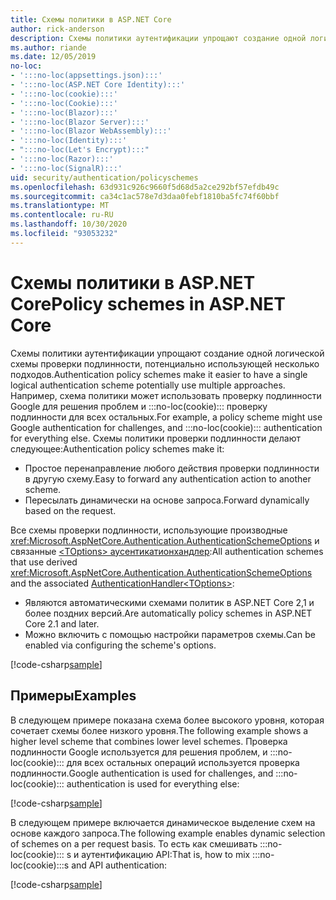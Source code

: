 ```yaml
---
title: Схемы политики в ASP.NET Core
author: rick-anderson
description: Схемы политики аутентификации упрощают создание одной логической схемы проверки подлинности
ms.author: riande
ms.date: 12/05/2019
no-loc:
- ':::no-loc(appsettings.json):::'
- ':::no-loc(ASP.NET Core Identity):::'
- ':::no-loc(cookie):::'
- ':::no-loc(Cookie):::'
- ':::no-loc(Blazor):::'
- ':::no-loc(Blazor Server):::'
- ':::no-loc(Blazor WebAssembly):::'
- ':::no-loc(Identity):::'
- ":::no-loc(Let's Encrypt):::"
- ':::no-loc(Razor):::'
- ':::no-loc(SignalR):::'
uid: security/authentication/policyschemes
ms.openlocfilehash: 63d931c926c9660f5d68d5a2ce292bf57efdb49c
ms.sourcegitcommit: ca34c1ac578e7d3daa0febf1810ba5fc74f60bbf
ms.translationtype: MT
ms.contentlocale: ru-RU
ms.lasthandoff: 10/30/2020
ms.locfileid: "93053232"
---
```

# <a name="policy-schemes-in-aspnet-core"></a><span data-ttu-id="c465a-103">Схемы политики в ASP.NET Core</span><span class="sxs-lookup"><span data-stu-id="c465a-103">Policy schemes in ASP.NET Core</span></span>

<span data-ttu-id="c465a-104">Схемы политики аутентификации упрощают создание одной логической схемы проверки подлинности, потенциально использующей несколько подходов.</span><span class="sxs-lookup"><span data-stu-id="c465a-104">Authentication policy schemes make it easier to have a single logical authentication scheme potentially use multiple approaches.</span></span> <span data-ttu-id="c465a-105">Например, схема политики может использовать проверку подлинности Google для решения проблем и :::no-loc(cookie)::: проверку подлинности для всех остальных.</span><span class="sxs-lookup"><span data-stu-id="c465a-105">For example, a policy scheme might use Google authentication for challenges, and :::no-loc(cookie)::: authentication for everything else.</span></span> <span data-ttu-id="c465a-106">Схемы политики проверки подлинности делают следующее:</span><span class="sxs-lookup"><span data-stu-id="c465a-106">Authentication policy schemes make it:</span></span>

* <span data-ttu-id="c465a-107">Простое перенаправление любого действия проверки подлинности в другую схему.</span><span class="sxs-lookup"><span data-stu-id="c465a-107">Easy to forward any authentication action to another scheme.</span></span>
* <span data-ttu-id="c465a-108">Пересылать динамически на основе запроса.</span><span class="sxs-lookup"><span data-stu-id="c465a-108">Forward dynamically based on the request.</span></span>

<span data-ttu-id="c465a-109">Все схемы проверки подлинности, использующие производные <xref:Microsoft.AspNetCore.Authentication.AuthenticationSchemeOptions> и связанные [ \<TOptions> аусентикатионхандлер](/dotnet/api/microsoft.aspnetcore.authentication.authenticationhandler-1):</span><span class="sxs-lookup"><span data-stu-id="c465a-109">All authentication schemes that use derived <xref:Microsoft.AspNetCore.Authentication.AuthenticationSchemeOptions> and the associated [AuthenticationHandler\<TOptions>](/dotnet/api/microsoft.aspnetcore.authentication.authenticationhandler-1):</span></span>

* <span data-ttu-id="c465a-110">Являются автоматическими схемами политик в ASP.NET Core 2,1 и более поздних версий.</span><span class="sxs-lookup"><span data-stu-id="c465a-110">Are automatically policy schemes in ASP.NET Core 2.1 and later.</span></span>
* <span data-ttu-id="c465a-111">Можно включить с помощью настройки параметров схемы.</span><span class="sxs-lookup"><span data-stu-id="c465a-111">Can be enabled via configuring the scheme's options.</span></span>

[!code-csharp[sample](policyschemes/samples/AuthenticationSchemeOptions.cs?name=snippet)]

## <a name="examples"></a><span data-ttu-id="c465a-112">Примеры</span><span class="sxs-lookup"><span data-stu-id="c465a-112">Examples</span></span>

<span data-ttu-id="c465a-113">В следующем примере показана схема более высокого уровня, которая сочетает схемы более низкого уровня.</span><span class="sxs-lookup"><span data-stu-id="c465a-113">The following example shows a higher level scheme that combines lower level schemes.</span></span> <span data-ttu-id="c465a-114">Проверка подлинности Google используется для решения проблем, и :::no-loc(cookie)::: для всех остальных операций используется проверка подлинности.</span><span class="sxs-lookup"><span data-stu-id="c465a-114">Google authentication is used for challenges, and :::no-loc(cookie)::: authentication is used for everything else:</span></span>

[!code-csharp[sample](policyschemes/samples/Startup.cs?name=snippet1)]

<span data-ttu-id="c465a-115">В следующем примере включается динамическое выделение схем на основе каждого запроса.</span><span class="sxs-lookup"><span data-stu-id="c465a-115">The following example enables dynamic selection of schemes on a per request basis.</span></span> <span data-ttu-id="c465a-116">То есть как смешивать :::no-loc(cookie)::: s и аутентификацию API:</span><span class="sxs-lookup"><span data-stu-id="c465a-116">That is, how to mix :::no-loc(cookie):::s and API authentication:</span></span>

 <!-- REVIEW, missing If set in public Func<HttpContext, string> ForwardDefaultSelector -->

[!code-csharp[sample](policyschemes/samples/Startup.cs?name=snippet2)]
